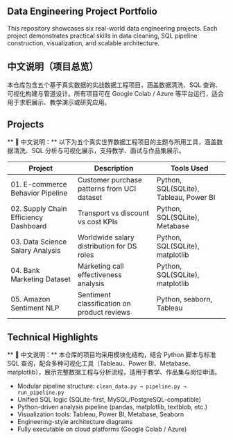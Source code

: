 ## Data Engineering Project Portfolio
This repository showcases six real-world data engineering projects. Each project demonstrates practical skills in data cleaning, SQL pipeline construction, visualization, and scalable architecture.

## 中文说明（项目总览）
本仓库包含五个基于真实数据的实战数据工程项目，涵盖数据清洗、SQL 查询、可视化构建与管道设计。所有项目可在 Google Colab / Azure 等平台运行，适合用于求职展示、教学演示或研究应用。

## Projects
** 📝 中文说明：** 以下为五个真实世界数据工程项目的主题与所用工具，涵盖数据清洗、SQL 分析与可视化展示，支持教学、面试与作品集展示。

| Project | Description                          | Tools Used                   |
|---------|--------------------------------------|------------------------------|
| 01. E-commerce Behavior Pipeline | Customer purchase patterns from UCI dataset | Python, SQL(SQLite), Tableau, Power BI |
| 02. Supply Chain Efficiency Dashboard | Transport vs discount vs cost KPIs | Python, SQL(SQLite), Metabase |
| 03. Data Science Salary Analysis | Worldwide salary distribution for DS roles | Python, SQL(SQLite), matplotlib |
| 04. Bank Marketing Dataset | Marketing call effectiveness analysis | Python, SQL(SQLite), matplotlib |
| 05. Amazon Sentiment NLP | Sentiment classification on product reviews | Python, seaborn, Tableau |

## Technical Highlights
** 📝 中文说明：** 本仓库的项目均采用模块化结构，结合 Python 脚本与标准 SQL 查询，配合多种可视化工具（Tableau、Power BI、Metabase、matplotlib），展示完整数据工程与分析流程，适用于教学、作品集与岗位申请。

- Modular pipeline structure: `clean_data.py → pipeline.py → run_pipeline.py`
- Unified SQL logic (SQLite-first, MySQL/PostgreSQL-compatible)
- Python-driven analysis pipeline (pandas, matplotlib, textblob, etc.)
- Visualization tools: Tableau, Power BI, Metabase, Seaborn
- Engineering-style architecture diagrams
- Fully executable on cloud platforms (Google Colab / Azure)
